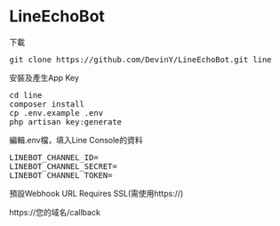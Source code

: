 # LineEchoBot
下載
<pre>
git clone https://github.com/DevinY/LineEchoBot.git line
</pre>

安裝及產生App Key
<pre>
cd line
composer install
cp .env.example .env
php artisan key:generate
</pre>

編輯.env檔，填入Line Console的資料
<pre>
LINEBOT_CHANNEL_ID=
LINEBOT_CHANNEL_SECRET=
LINEBOT_CHANNEL_TOKEN=
</pre>

預設Webhook URL Requires SSL(需使用https://)

https://您的域名/callback

